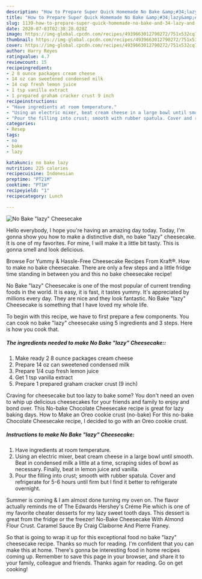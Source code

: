 ```yaml
---
description: "How to Prepare Super Quick Homemade No Bake &amp;#34;lazy&amp;#34; Cheesecake"
title: "How to Prepare Super Quick Homemade No Bake &amp;#34;lazy&amp;#34; Cheesecake"
slug: 1139-how-to-prepare-super-quick-homemade-no-bake-and-34-lazy-and-34-cheesecake
date: 2020-07-03T02:38:28.028Z
image: https://img-global.cpcdn.com/recipes/4939663012790272/751x532cq70/no-bake-lazy-cheesecake-recipe-main-photo.jpg
thumbnail: https://img-global.cpcdn.com/recipes/4939663012790272/751x532cq70/no-bake-lazy-cheesecake-recipe-main-photo.jpg
cover: https://img-global.cpcdn.com/recipes/4939663012790272/751x532cq70/no-bake-lazy-cheesecake-recipe-main-photo.jpg
author: Harry Reyes
ratingvalue: 4.7
reviewcount: 15
recipeingredient:
- 2 8 ounce packages cream cheese
- 14 oz can sweetened condensed milk
- 14 cup fresh lemon juice
- 1 tsp vanilla extract
- 1 prepared graham cracker crust 9 inch
recipeinstructions:
- "Have ingredients at room temperature."
- "Using an electric mixer, beat cream cheese in a large bowl until smooth. Beat in condensed milk a little at a time, scraping sides of bowl as necessary. Finally, beat in lemon juice and vanilla."
- "Pour the filling into crust; smooth with rubber spatula. Cover and refrigerate for 5-6 hours until firm but I find it better to refrigerate overnight."
categories:
- Resep
tags:
- no
- bake
- lazy

katakunci: no bake lazy
nutrition: 225 calories
recipecuisine: Indonesian
preptime: "PT21M"
cooktime: "PT1H"
recipeyield: "1"
recipecategory: Lunch

---
```



![No Bake &#34;lazy&#34; Cheesecake](https://img-global.cpcdn.com/recipes/4939663012790272/751x532cq70/no-bake-lazy-cheesecake-recipe-main-photo.jpg)

Hello everybody, I hope you're having an amazing day today. Today, I'm gonna show you how to make a distinctive dish, no bake &#34;lazy&#34; cheesecake. It is one of my favorites. For mine, I will make it a little bit tasty. This is gonna smell and look delicious.

Browse For Yummy &amp; Hassle-Free Cheesecake Recipes From Kraft®. How to make no bake cheesecake. There are only a few steps and a little fridge time standing in between you and this no bake cheesecake recipe!

No Bake &#34;lazy&#34; Cheesecake is one of the most popular of current trending foods in the world. It is easy, it is fast, it tastes yummy. It's appreciated by millions every day. They are nice and they look fantastic. No Bake &#34;lazy&#34; Cheesecake is something that I have loved my whole life.


To begin with this recipe, we have to first prepare a few components. You can cook no bake &#34;lazy&#34; cheesecake using 5 ingredients and 3 steps. Here is how you cook that.

##### The ingredients needed to make No Bake &#34;lazy&#34; Cheesecake::

1. Make ready 2 8 ounce packages cream cheese
1. Prepare 14 oz can sweetened condensed milk
1. Prepare 1/4 cup fresh lemon juice
1. Get 1 tsp vanilla extract
1. Prepare 1 prepared graham cracker crust (9 inch)


Craving for cheesecake but too lazy to bake some? You don&#39;t need an oven to whip up delicious cheesecakes for your friends and family to enjoy and bond over. This No-bake Chocolate Cheesecake recipe is great for lazy baking days. How to Make an Oreo cookie crust (no-bake) For this no-bake Chocolate Cheesecake recipe, I decided to go with an Oreo cookie crust. 

##### Instructions to make No Bake &#34;lazy&#34; Cheesecake:

1. Have ingredients at room temperature.
1. Using an electric mixer, beat cream cheese in a large bowl until smooth. Beat in condensed milk a little at a time, scraping sides of bowl as necessary. Finally, beat in lemon juice and vanilla.
1. Pour the filling into crust; smooth with rubber spatula. Cover and refrigerate for 5-6 hours until firm but I find it better to refrigerate overnight.


Summer is coming &amp; I am almost done turning my oven on. The flavor actually reminds me of The Edwards Hershey&#39;s Créme Pie which is one of my favorite cheater desserts for my lazy sweet tooth days. This dessert is great from the fridge or the freezer! No-Bake Cheesecake With Almond Flour Crust. Caramel Sauce By Craig Claiborne And Pierre Franey. 

So that is going to wrap it up for this exceptional food no bake &#34;lazy&#34; cheesecake recipe. Thanks so much for reading. I'm confident that you can make this at home. There's gonna be interesting food in home recipes coming up. Remember to save this page in your browser, and share it to your family, colleague and friends. Thanks again for reading. Go on get cooking!

